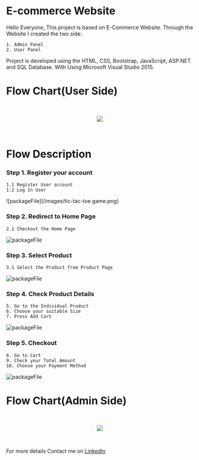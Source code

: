 # E-commerce Website

Hello Everyone, This project is based on E-Commerce Website. Through the Website I created the two side: 
```
1. Admin Panel
2. User Panel
```
Project is developed using the HTML, CSS, Bootstrap, JavaScript, ASP.NET and SQL Database. With Using Microsoft Visual Studio 2015.

# Flow Chart(User Side)
<br>
<p align="center">
  <img src="docs/flow-chart-user-side.png">
</p>
<br>

# Flow Description
### Step 1. Register your account
```
1.1 Register User account
1.2 Log In User
```
![packageFile](/images/tic-tac-toe game.png)


### Step 2. Redirect to Home Page
```
2.1 Checkout the Home Page
```
![packageFile](/docs/index.png)


### Step 3. Select Product
```
3.1 Select the Product from Product Page
```
![packageFile](/docs/productpage.png)


### Step 4. Check Product Details
```
5. Go to the Individual Product
6. Choose your suitable Size
7. Press Add Cart
```
![packageFile](/docs/singleproduct.png)


### Step 5. Checkout
```
8. Go to Cart
9. Check your Total Amount
10. Choose your Payment Method
```
![packageFile](/docs/cartpage.png)

# Flow Chart(Admin Side)
<br>
<p align="center">
  <img src="docs/flow-chart-admin-side.png">
</p>
<br>

For more details Contact me on [LinkedIn](https://www.linkedin.com/in/sagarkumar-limbasiya-9930a8188/)
